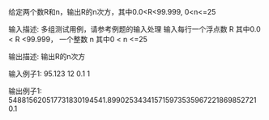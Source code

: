 给定两个数R和n，输出R的n次方，其中0.0<R<99.999, 0<n<=25

输入描述:
    多组测试用例，请参考例题的输入处理 输入每行一个浮点数 R 其中0.0 < R <99.999， 一个整数 n 其中0 < n <=25


输出描述:
    输出R的n次方

输入例子1:
    95.123 12 0.1 1

输出例子1:
    548815620517731830194541.899025343415715973535967221869852721 0.1
